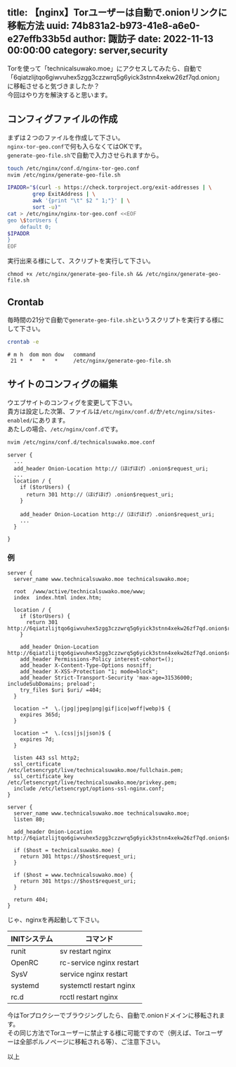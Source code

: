 title: 【nginx】Torユーザーは自動で.onionリンクに移転方法
uuid: 74b831a2-b973-41e8-a6e0-e27effb33b5d
author: 諏訪子
date: 2022-11-13 00:00:00
category: server,security
----
Torを使って「technicalsuwako.moe」にアクセスしてみたら、自動で「6qiatzlijtqo6giwvuhex5zgg3czzwrq5g6yick3stnn4xekw26zf7qd.onion」に移転させると気づきましたか？\
今回はやり方を解決すると思います。

## コンフィグファイルの作成

まずは２つのファイルを作成して下さい。\
`nginx-tor-geo.conf`で何も入らなくてはOKです。\
`generate-geo-file.sh`で自動で入力させられますから。

```sh
touch /etc/nginx/conf.d/nginx-tor-geo.conf
nvim /etc/nginx/generate-geo-file.sh
```

```sh
IPADDR="$(curl -s https://check.torproject.org/exit-addresses | \
        grep ExitAddress | \
        awk '{print "\t" $2 " 1;"}' | \
        sort -u)"
cat > /etc/nginx/nginx-tor-geo.conf <<EOF
geo \$torUsers {
    default 0;
$IPADDR
}
EOF
```

実行出来る様にして、スクリプトを実行して下さい。

```
chmod +x /etc/nginx/generate-geo-file.sh && /etc/nginx/generate-geo-file.sh
```

## Crontab

毎時間の21分で自動で`generate-geo-file.sh`というスクリプトを実行する様にして下さい。

```sh
crontab -e
```

```
# m h  dom mon dow   command
 21 *  *   *   *     /etc/nginx/generate-geo-file.sh
```

## サイトのコンフィグの編集

ウエブサイトのコンフィグを変更して下さい。\
貴方は設定した次第、ファイルは`/etc/nginx/conf.d/`か`/etc/nginx/sites-enabled/`にあります。\
あたしの場合、`/etc/nginx/conf.d`です。

```sh
nvim /etc/nginx/conf.d/technicalsuwako.moe.conf
```

```
server {
  ...
  add_header Onion-Location http://（ほげほげ）.onion$request_uri;
  ...
  location / {
    if ($torUsers) {
      return 301 http://（ほげほげ）.onion$request_uri;
    }

    add_header Onion-Location http://（ほげほげ）.onion$request_uri;
    ...
  }

}
```

### 例

```
server {
  server_name www.technicalsuwako.moe technicalsuwako.moe;

  root  /www/active/technicalsuwako.moe/www;
  index  index.html index.htm;

  location / {
    if ($torUsers) {
      return 301 http://6qiatzlijtqo6giwvuhex5zgg3czzwrq5g6yick3stnn4xekw26zf7qd.onion$request_uri;
    }

    add_header Onion-Location http://6qiatzlijtqo6giwvuhex5zgg3czzwrq5g6yick3stnn4xekw26zf7qd.onion$request_uri;
    add_header Permissions-Policy interest-cohort=();
    add_header X-Content-Type-Options nosniff;
    add_header X-XSS-Protection "1; mode=block";
    add_header Strict-Transport-Security 'max-age=31536000; includeSubDomains; preload';
    try_files $uri $uri/ =404;
  }

  location ~*  \.(jpg|jpeg|png|gif|ico|woff|webp)$ {
    expires 365d;
  }

  location ~*  \.(css|js|json)$ {
    expires 7d;
  }

  listen 443 ssl http2;
  ssl_certificate /etc/letsencrypt/live/technicalsuwako.moe/fullchain.pem;
  ssl_certificate_key /etc/letsencrypt/live/technicalsuwako.moe/privkey.pem;
  include /etc/letsencrypt/options-ssl-nginx.conf;
}

server {
  server_name www.technicalsuwako.moe technicalsuwako.moe;
  listen 80;

  add_header Onion-Location http://6qiatzlijtqo6giwvuhex5zgg3czzwrq5g6yick3stnn4xekw26zf7qd.onion$request_uri;

  if ($host = technicalsuwako.moe) {
    return 301 https://$host$request_uri;
  }

  if ($host = www.technicalsuwako.moe) {
    return 301 https://$host$request_uri;
  }

  return 404;
}
```

じゃ、nginxを再起動して下さい。

| INITシステム | コマンド                 |
| ------------ | ------------------------ |
| runit        | sv restart nginx         |
| OpenRC       | rc-service nginx restart |
| SysV         | service nginx restart    |
| systemd      | systemctl restart nginx  |
| rc.d         | rcctl restart nginx      |

今はTorプロクシーでブラウジングしたら、自動で.onionドメインに移転されます。\
その同じ方法でTorユーザーに禁止する様に可能ですので（例えば、Torユーザーは全部ポルノページに移転される等）、ご注意下さい。

以上
